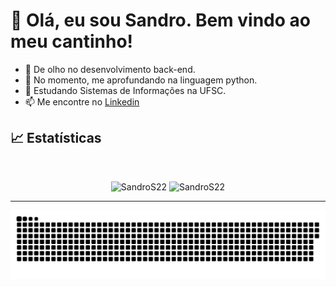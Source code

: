 # 👋 Olá, eu sou Sandro. Bem vindo ao meu cantinho!
- 👀 De olho no desenvolvimento back-end.
- 🌱 No momento, me aprofundando na linguagem python.
- 💞️ Estudando Sistemas de Informações na UFSC.
- 📫 Me encontre no [Linkedin](www.linkedin.com/in/sandro-santana-ribeiro-b5a489133)

## 📈 Estatísticas

<br/>
<p align="center">
  <img width="48%" src="https://github-readme-stats.vercel.app/api?username=SandroS22&count_private=true&theme=dark&show_icons=true" alt="SandroS22" />
  <img width="48%" src="https://github-readme-streak-stats.herokuapp.com/?user=SandroS22&hide_border=true&theme=dark&show_icons=true" alt="SandroS22"/>
</p>
<hr />

![Snake animation](https://github.com/SandroS22/Sandros22/blob/output/github-contribution-grid-snake.svg)
